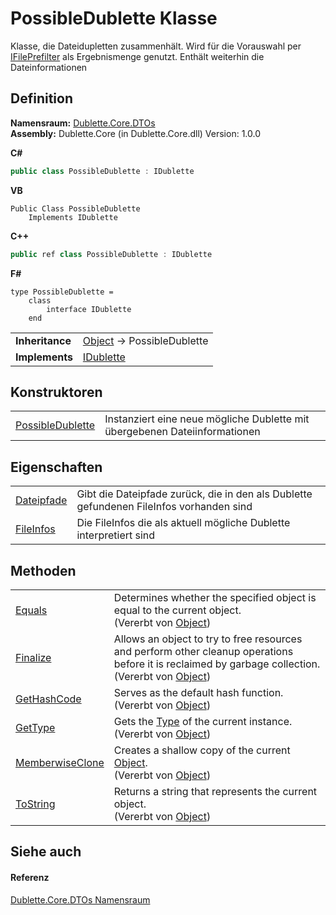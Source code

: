 # PossibleDublette Klasse


Klasse, die Dateidupletten zusammenhält. Wird für die Vorauswahl per <a href="85d71403-cd59-2093-86d1-420500a9ff09">IFilePrefilter</a> als Ergebnismenge genutzt. Enthält weiterhin die Dateinformationen



## Definition
**Namensraum:** <a href="95a81661-c16d-3c1b-79fb-936700d450bf">Dublette.Core.DTOs</a>  
**Assembly:** Dublette.Core (in Dublette.Core.dll) Version: 1.0.0

**C#**
``` C#
public class PossibleDublette : IDublette
```
**VB**
``` VB
Public Class PossibleDublette
	Implements IDublette
```
**C++**
``` C++
public ref class PossibleDublette : IDublette
```
**F#**
``` F#
type PossibleDublette = 
    class
        interface IDublette
    end
```

<table><tr><td><strong>Inheritance</strong></td><td><a href="https://learn.microsoft.com/dotnet/api/system.object" target="_blank" rel="noopener noreferrer">Object</a>  →  PossibleDublette</td></tr>
<tr><td><strong>Implements</strong></td><td><a href="64bf2057-2761-a170-439b-87e17c2dab0c">IDublette</a></td></tr>
</table>



## Konstruktoren
<table>
<tr>
<td><a href="0a638136-09be-81ee-b716-73ba4d7e3f58">PossibleDublette</a></td>
<td>Instanziert eine neue mögliche Dublette mit übergebenen Dateiinformationen</td></tr>
</table>

## Eigenschaften
<table>
<tr>
<td><a href="7cd48d2a-04e4-635f-2086-0cdc34c3a41d">Dateipfade</a></td>
<td>Gibt die Dateipfade zurück, die in den als Dublette gefundenen FileInfos vorhanden sind</td></tr>
<tr>
<td><a href="dd04d73c-b66b-430c-90e0-7030197b6a48">FileInfos</a></td>
<td>Die FileInfos die als aktuell mögliche Dublette interpretiert sind</td></tr>
</table>

## Methoden
<table>
<tr>
<td><a href="https://learn.microsoft.com/dotnet/api/system.object.equals#system-object-equals(system-object)" target="_blank" rel="noopener noreferrer">Equals</a></td>
<td>Determines whether the specified object is equal to the current object.<br />(Vererbt von <a href="https://learn.microsoft.com/dotnet/api/system.object" target="_blank" rel="noopener noreferrer">Object</a>)</td></tr>
<tr>
<td><a href="https://learn.microsoft.com/dotnet/api/system.object.finalize#system-object-finalize" target="_blank" rel="noopener noreferrer">Finalize</a></td>
<td>Allows an object to try to free resources and perform other cleanup operations before it is reclaimed by garbage collection.<br />(Vererbt von <a href="https://learn.microsoft.com/dotnet/api/system.object" target="_blank" rel="noopener noreferrer">Object</a>)</td></tr>
<tr>
<td><a href="https://learn.microsoft.com/dotnet/api/system.object.gethashcode#system-object-gethashcode" target="_blank" rel="noopener noreferrer">GetHashCode</a></td>
<td>Serves as the default hash function.<br />(Vererbt von <a href="https://learn.microsoft.com/dotnet/api/system.object" target="_blank" rel="noopener noreferrer">Object</a>)</td></tr>
<tr>
<td><a href="https://learn.microsoft.com/dotnet/api/system.object.gettype#system-object-gettype" target="_blank" rel="noopener noreferrer">GetType</a></td>
<td>Gets the <a href="https://learn.microsoft.com/dotnet/api/system.type" target="_blank" rel="noopener noreferrer">Type</a> of the current instance.<br />(Vererbt von <a href="https://learn.microsoft.com/dotnet/api/system.object" target="_blank" rel="noopener noreferrer">Object</a>)</td></tr>
<tr>
<td><a href="https://learn.microsoft.com/dotnet/api/system.object.memberwiseclone#system-object-memberwiseclone" target="_blank" rel="noopener noreferrer">MemberwiseClone</a></td>
<td>Creates a shallow copy of the current <a href="https://learn.microsoft.com/dotnet/api/system.object" target="_blank" rel="noopener noreferrer">Object</a>.<br />(Vererbt von <a href="https://learn.microsoft.com/dotnet/api/system.object" target="_blank" rel="noopener noreferrer">Object</a>)</td></tr>
<tr>
<td><a href="https://learn.microsoft.com/dotnet/api/system.object.tostring#system-object-tostring" target="_blank" rel="noopener noreferrer">ToString</a></td>
<td>Returns a string that represents the current object.<br />(Vererbt von <a href="https://learn.microsoft.com/dotnet/api/system.object" target="_blank" rel="noopener noreferrer">Object</a>)</td></tr>
</table>

## Siehe auch


#### Referenz
<a href="95a81661-c16d-3c1b-79fb-936700d450bf">Dublette.Core.DTOs Namensraum</a>  
